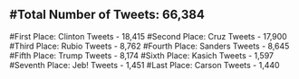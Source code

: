 #Total Number of Tweets: 66,384 
---
#First Place: Clinton Tweets - 18,415
#Second Place: Cruz Tweets - 17,900
#Third Place: Rubio Tweets - 8,762
#Fourth Place: Sanders Tweets - 8,645
#Fifth Place: Trump Tweets - 8,174
#Sixth Place: Kasich Tweets - 1,597
#Seventh Place: Jeb! Tweets - 1,451
#Last Place: Carson Tweets - 1,440
